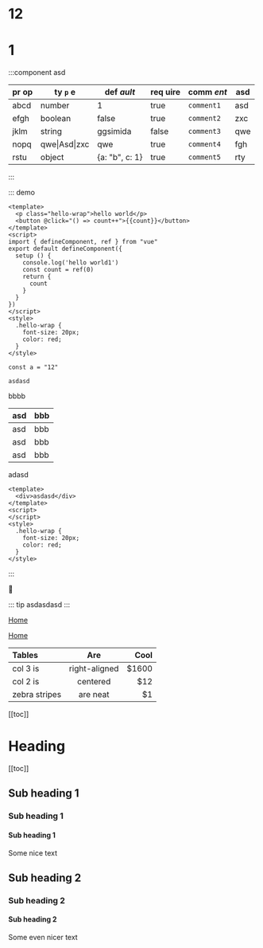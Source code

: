 # 12
# 1

:::component asd

| pr op | ty `p` e      | def *ault*     | req __uire__ | comm _ent_ | asd |
|-------|---------------|----------------|--------------|------------|-----|
| abcd  | number        | 1              | true         | `comment1` | asd |
| efgh  | boolean       | false          | true         | `comment2` | zxc |
| jklm  | string        | ggsimida       | false        | `comment3` | qwe |
| nopq  | qwe\|Asd\|zxc | qwe            | true         | `comment4` | fgh |
| rstu  | object        | {a: "b", c: 1} | true         | `comment5` | rty |

:::


::: demo

```vue
<template>
  <p class="hello-wrap">hello world</p>
  <button @click="() => count++">{{count}}</button>
</template>
<script>
import { defineComponent, ref } from "vue"
export default defineComponent({
  setup () {
    console.log('hello world1')
    const count = ref(0)
    return {
      count
    }
  }
})
</script>
<style>
  .hello-wrap {
    font-size: 20px;
    color: red;
  }
</style>
```

<!-- description -->

```js{1}
const a = "12"
```

`asdasd`

bbbb

| asd | bbb |
|-----|-----|
| asd | bbb |
| asd | bbb |
| asd | bbb |

adasd

```vue
<template>
  <div>asdasd</div>
</template>
<script>
</script>
<style>
  .hello-wrap {
    font-size: 20px;
    color: red;
  }
</style>
```
:::

:tada:

::: tip
asdasdasd
:::

[Home](/#heading)

[Home](https://www.baidu.com)

| Tables        |      Are      |  Cool |
|:--------------|:-------------:|------:|
| col 3 is      | right-aligned | $1600 |
| col 2 is      |   centered    |   $12 |
| zebra stripes |   are neat    |    $1 |

[[toc]]


# Heading

[[toc]]

## Sub heading 1
### Sub heading 1
#### Sub heading 1
Some nice text

## Sub heading 2
### Sub heading 2
#### Sub heading 2
Some even nicer text

